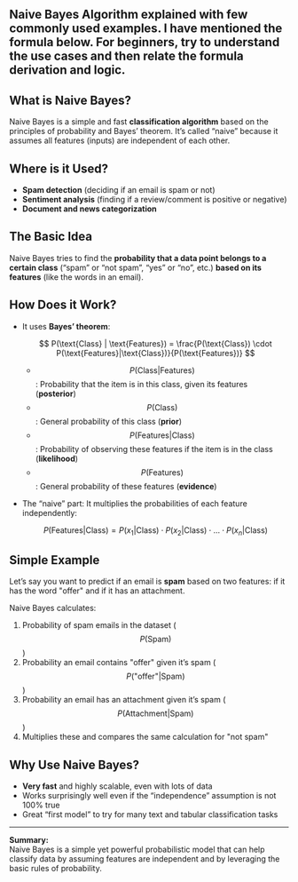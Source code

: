 ## Naive Bayes Algorithm explained with few commonly used examples. I have mentioned the formula below. For beginners, try to understand the use cases and then relate the formula derivation and logic.

## What is Naive Bayes?

Naive Bayes is a simple and fast **classification algorithm** based on the principles of probability and Bayes’ theorem. It’s called “naive” because it assumes all features (inputs) are independent of each other.

## Where is it Used?

- **Spam detection** (deciding if an email is spam or not)
- **Sentiment analysis** (finding if a review/comment is positive or negative)
- **Document and news categorization**

## The Basic Idea

Naive Bayes tries to find the **probability that a data point belongs to a certain class** (“spam” or “not spam”, “yes” or “no”, etc.) **based on its features** (like the words in an email).

## How Does it Work?

- It uses **Bayes’ theorem**:

  $$
  P(\text{Class} | \text{Features}) = \frac{P(\text{Class}) \cdot P(\text{Features}|\text{Class})}{P(\text{Features})}
  $$

  - $$P(\text{Class}|\text{Features})$$: Probability that the item is in this class, given its features (**posterior**)
  - $$P(\text{Class})$$: General probability of this class (**prior**)
  - $$P(\text{Features}|\text{Class})$$: Probability of observing these features if the item is in the class (**likelihood**)
  - $$P(\text{Features})$$: General probability of these features (**evidence**)

- The “naive” part: It multiplies the probabilities of each feature independently:

  $$
  P(\text{Features}|\text{Class}) = P(x_1|\text{Class}) \cdot P(x_2|\text{Class}) \cdot ... \cdot P(x_n|\text{Class})
  $$

## Simple Example

Let’s say you want to predict if an email is **spam** based on two features: if it has the word "offer" and if it has an attachment.

Naive Bayes calculates:

1. Probability of spam emails in the dataset ($$P(\text{Spam})$$)
2. Probability an email contains "offer" given it’s spam ($$P(\text{"offer"}|\text{Spam})$$)
3. Probability an email has an attachment given it’s spam ($$P(\text{Attachment}|\text{Spam})$$)
4. Multiplies these and compares the same calculation for "not spam"

## Why Use Naive Bayes?

- **Very fast** and highly scalable, even with lots of data
- Works surprisingly well even if the “independence” assumption is not 100% true
- Great “first model” to try for many text and tabular classification tasks

***

**Summary:**  
Naive Bayes is a simple yet powerful probabilistic model that can help classify data by assuming features are independent and by leveraging the basic rules of probability.
